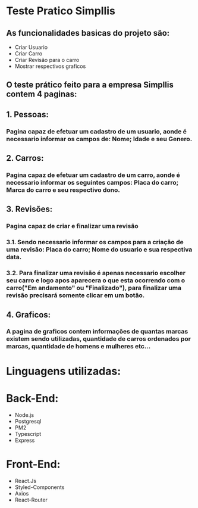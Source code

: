 # Teste Pratico Simpllis

## As funcionalidades basicas do projeto são:
- Criar Usuario
- Criar Carro
- Criar Revisão para o carro
- Mostrar respectivos graficos

## O teste prático feito para a empresa Simpllis contem 4 paginas:

## 1. Pessoas:

###  Pagina capaz de efetuar um cadastro de um usuario, aonde é necessario informar os campos de: Nome; Idade e seu Genero.

## 2. Carros: 

###  Pagina capaz de efetuar um cadastro de um carro, aonde é necessario informar os seguintes campos: Placa do carro; Marca do carro e seu respectivo dono.

## 3. Revisões: 

### Pagina capaz de criar e finalizar uma revisão
### 3.1. Sendo necessario informar os campos para a criação de uma revisão: Placa do carro; Nome do usuario e sua respectiva data.
### 3.2. Para finalizar uma revisão é apenas necessario escolher seu carro e logo apos aparecera o que esta ocorrendo com o carro("Em andamento" ou "Finalizado"), para finalizar uma revisão precisará somente clicar em um botão.

## 4. Graficos:

###  A pagina de graficos contem informações de quantas marcas existem sendo utilizadas, quantidade de carros ordenados por marcas, quantidade de homens e mulheres etc...

# Linguagens utilizadas:

# Back-End:
- Node.js
- Postgresql
- PM2
- Typescript
- Express

# Front-End: 

- React.Js
- Styled-Components
- Axios
- React-Router
